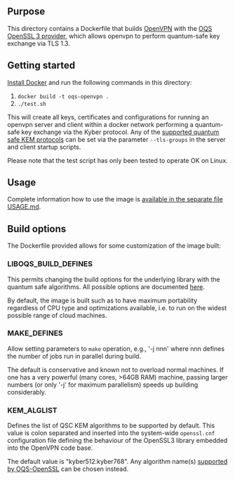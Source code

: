 ## Purpose 

This directory contains a Dockerfile that builds [OpenVPN](https://openvpn.net) with the [OQS OpenSSL 3 provider](https://github.com/open-quantum-safe/oqs-provider), which allows openvpn to perform quantum-safe key exchange via TLS 1.3.

## Getting started

[Install Docker](https://docs.docker.com/install) and run the following commands in this directory:

1. `docker build -t oqs-openvpn .` 
2. `./test.sh`

This will create all keys, certificates and configurations for running an openvpn server and client within a docker network performing a quantum-safe key exchange via the Kyber protocol. Any of the [supported quantum safe KEM protocols](https://github.com/open-quantum-safe/openssl/tree/OQS-OpenSSL_1_1_1-stable#key-exchange) can be set via the parameter `--tls-groups` in the server and client startup scripts.

Please note that the test script has only been tested to operate OK on Linux.


## Usage

Complete information how to use the image is [available in the separate file USAGE.md](USAGE.md).

## Build options

The Dockerfile provided allows for some customization of the image built:

### LIBOQS_BUILD_DEFINES

This permits changing the build options for the underlying library with the quantum safe algorithms. All possible options are documented [here](https://github.com/open-quantum-safe/liboqs/wiki/Customizing-liboqs).

By default, the image is built such as to have maximum portability regardless of CPU type and optimizations available, i.e. to run on the widest possible range of cloud machines.

### MAKE_DEFINES

Allow setting parameters to `make` operation, e.g., '-j nnn' where nnn defines the number of jobs run in parallel during build.

The default is conservative and known not to overload normal machines. If one has a very powerful (many cores, >64GB RAM) machine, passing larger numbers (or only '-j' for maximum parallelism) speeds up building considerably.

### KEM_ALGLIST

Defines the list of QSC KEM algorithms to be supported by default. This value is colon separated and inserted into the system-wide `openssl.cnf` configuration file defining the behaviour of the OpenSSL3 library embedded into the OpenVPN code base.

The default value is "kyber512:kyber768". Any algorithm name(s) [supported by OQS-OpenSSL](https://github.com/open-quantum-safe/openssl/tree/OQS-OpenSSL_1_1_1-stable#key-exchange) can be chosen instead.

